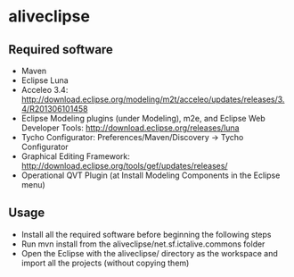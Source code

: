 aliveclipse
===========

Required software
-----------------

* Maven
* Eclipse Luna
* Acceleo 3.4: http://download.eclipse.org/modeling/m2t/acceleo/updates/releases/3.4/R201306101458
* Eclipse Modeling plugins (under Modeling), m2e, and Eclipse Web Developer Tools: http://download.eclipse.org/releases/luna
* Tycho Configurator: Preferences/Maven/Discovery -> Tycho Configurator
* Graphical Editing Framework: http://download.eclipse.org/tools/gef/updates/releases/
* Operational QVT Plugin (at Install Modeling Components in the Eclipse
  menu)

Usage
-----

* Install all the required software before beginning the following steps
* Run mvn install from the aliveclipse/net.sf.ictalive.commons folder
* Open the Eclipse with the aliveclipse/ directory as the workspace and
  import all the projects (without copying them)


